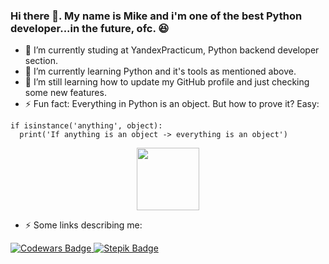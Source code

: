 ### Hi there 👋. My name is Mike and i'm one of the best Python developer...in the future, ofc. :satisfied:
- 🔭 I’m currently studing at YandexPracticum, Python backend developer section.
- 🌱 I’m currently learning Python and it's tools as mentioned above.
- 🤔 I’m still learning how to update my GitHub profile and just checking some new features.
- ⚡ Fun fact: Everything in Python is an object. But how to prove it? Easy:
```
if isinstance('anything', object):
  print('If anything is an object -> everything is an object')
```

<div id="header" align="center">
  <img src="https://media.giphy.com/media/VbAFrrDVGAvZu/giphy-downsized-large.gif" width="100"/>
</div>

- ⚡ Some links describing me:
<div id="badges">
  <a href="https://www.codewars.com/users/7IdE">
    <img src="https://img.shields.io/badge/Codewars-red?logo=codewars&logoColor=white" alt="Codewars Badge"/>
  </a>
  <a href="https://stepik.org/users/455582638L">
    <img src="https://img.shields.io/badge/Stepik-black?logo=stepik&logoColor=white" alt="Stepik Badge"/>
</div>

<!--
**IhateChoosingNickNames/IHateChoosingNickNames** is a ✨ _special_ ✨ repository because its `README.md` (this file) appears on your GitHub profile.

Here are some ideas to get you started:

- 🔭 I’m currently studing in YandexPracticum
- 🌱 I’m currently learning Python and it's tools
- 👯 I’m looking to collaborate on ...
- 🤔 I’m looking for help with ...
- 💬 Ask me about ...
- 📫 How to reach me: ...
- 😄 Pronouns: ...
- ⚡ Fun fact: ...
-->
